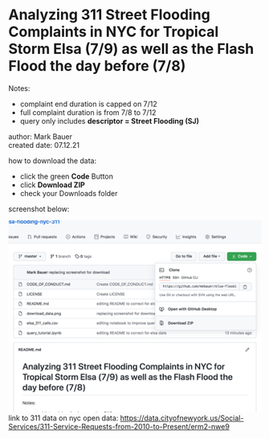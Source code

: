 # Analyzing 311 Street Flooding Complaints in NYC for Tropical Storm Elsa (7/9) as well as the Flash Flood the day before (7/8)

Notes:  
- complaint end duration is capped on 7/12  
- full complaint duration is from 7/8 to 7/12  
- query only includes **descriptor = Street Flooding (SJ)**

author: Mark Bauer  
created date: 07.12.21 

how to download the data:  
- click the green **Code** Button  
- click **Download ZIP**  
- check your Downloads folder

screenshot below:

![download csv](download.png)
link to 311 data on nyc open data: https://data.cityofnewyork.us/Social-Services/311-Service-Requests-from-2010-to-Present/erm2-nwe9 

